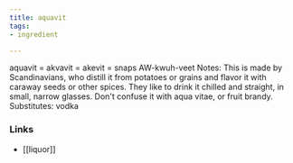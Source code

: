 ```yaml
---
title: aquavit
tags:
- ingredient

---
```

aquavit = akvavit = akevit = snaps AW-kwuh-veet Notes: This is made by Scandinavians, who distill it from potatoes or grains and flavor it with caraway seeds or other spices. They like to drink it chilled and straight, in small, narrow glasses. Don't confuse it with aqua vitae, or fruit brandy. Substitutes: vodka

### Links

* [[liquor]]
